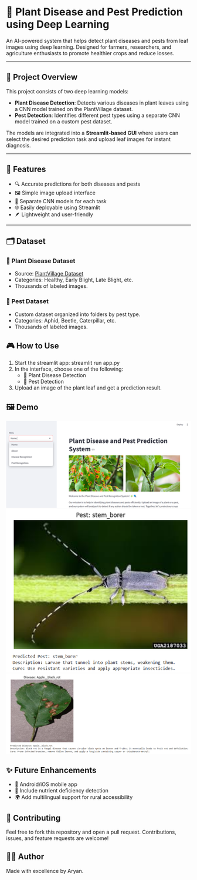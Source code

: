 # 🌿 Plant Disease and Pest Prediction using Deep Learning

An AI-powered system that helps detect plant diseases and pests from leaf images using deep learning. Designed for farmers, researchers, and agriculture enthusiasts to promote healthier crops and reduce losses.

---

## 🧠 Project Overview

This project consists of two deep learning models:
- **Plant Disease Detection**: Detects various diseases in plant leaves using a CNN model trained on the PlantVillage dataset.
- **Pest Detection**: Identifies different pest types using a separate CNN model trained on a custom pest dataset.

The models are integrated into a **Streamlit-based GUI** where users can select the desired prediction task and upload leaf images for instant diagnosis.

---

## 🚀 Features

- 🔍 Accurate predictions for both diseases and pests
- 🖼️ Simple image upload interface
- 🧠 Separate CNN models for each task
- 🌐 Easily deployable using Streamlit
- 🪶 Lightweight and user-friendly

---

## 🗂️ Dataset

### 📁 Plant Disease Dataset
- Source: [PlantVillage Dataset](https://www.kaggle.com/datasets/emmarex/plantdisease)
- Categories: Healthy, Early Blight, Late Blight, etc.
- Thousands of labeled images.

### 🐛 Pest Dataset
- Custom dataset organized into folders by pest type.
- Categories: Aphid, Beetle, Caterpillar, etc.
- Thousands of labeled images.

## 🎮 How to Use
1. Start the streamlit app: streamlit run app.py
2. In the interface, choose one of the following:
   - 🌿 Plant Disease Detection
   - 🐛 Pest Detection
3. Upload an image of the plant leaf and get a prediction result.

## 🖼️ Demo
![Plant Disease Prediction Screenshot](UI.png)
![PestTest](Pest.png)
![PlantTest](Plant.png)

## ✨ Future Enhancements
- 📱 Android/iOS mobile app
- 🧬 Include nutrient deficiency detection
- 🌍 Add multilingual support for rural accessibility

## 🤝 Contributing
Feel free to fork this repository and open a pull request. Contributions, issues, and feature requests are welcome!

## 🙋‍♂️ Author
Made with excellence by Aryan.

